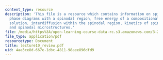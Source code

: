```yaml
---
content_type: resource
description: 'This file is a resource which contains information on spinodal decomposition:
  phase diagrams with a spinodal region, free energy of a compositionally inhomogeneous
  solution, interdiffusion within the spinodal region, kinetics of spinodal decomposition,
  and spinodal microstructures.'
file: /media/https%3A/open-learning-course-data-rc.s3.amazonaws.com/3-205-thermodynamics-and-kinetics-of-materials-fall-2006/4aa3ce8d667e1dbc481198aee896dfd9_lecture10_review.pdf
file_type: application/pdf
resourcetype: Document
title: lecture10_review.pdf
uid: 4aa3ce8d-667e-1dbc-4811-98aee896dfd9
---
```

